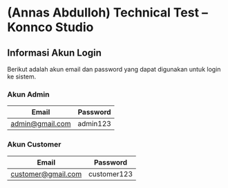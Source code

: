 # (Annas Abdulloh) Technical Test – Konnco Studio

## Informasi Akun Login

Berikut adalah akun email dan password yang dapat digunakan untuk login ke sistem.

### Akun Admin
| Email                  | Password        |
|------------------------|-----------------|
| admin@gmail.com        | admin123        |

### Akun Customer
| Email                  | Password        |
|------------------------|-----------------|
| customer@gmail.com     | customer123     |